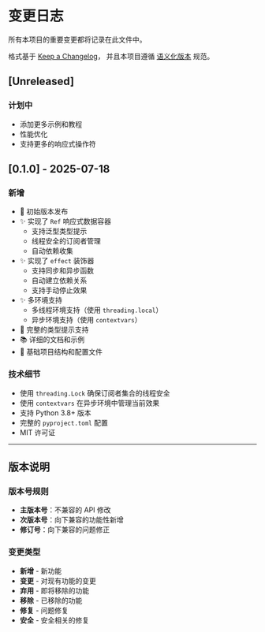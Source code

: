 # 变更日志

所有本项目的重要变更都将记录在此文件中。

格式基于 [Keep a Changelog](https://keepachangelog.com/zh-CN/1.0.0/)，
并且本项目遵循 [语义化版本](https://semver.org/lang/zh-CN/) 规范。

## [Unreleased]

### 计划中

- 添加更多示例和教程
- 性能优化
- 支持更多的响应式操作符

## [0.1.0] - 2025-07-18

### 新增

- 🎉 初始版本发布
- ✨ 实现了 `Ref` 响应式数据容器
  - 支持泛型类型提示
  - 线程安全的订阅者管理
  - 自动依赖收集
- ✨ 实现了 `effect` 装饰器
  - 支持同步和异步函数
  - 自动建立依赖关系
  - 支持手动停止效果
- ✨ 多环境支持
  - 多线程环境支持（使用 `threading.local`）
  - 异步环境支持（使用 `contextvars`）
- 📝 完整的类型提示支持
- 📚 详细的文档和示例
- 🧪 基础项目结构和配置文件

### 技术细节
- 使用 `threading.Lock` 确保订阅者集合的线程安全
- 使用 `contextvars` 在异步环境中管理当前效果
- 支持 Python 3.8+ 版本
- 完整的 `pyproject.toml` 配置
- MIT 许可证

---

## 版本说明

### 版本号规则
- **主版本号**：不兼容的 API 修改
- **次版本号**：向下兼容的功能性新增
- **修订号**：向下兼容的问题修正

### 变更类型
- **新增** - 新功能
- **变更** - 对现有功能的变更
- **弃用** - 即将移除的功能
- **移除** - 已移除的功能
- **修复** - 问题修复
- **安全** - 安全相关的修复
